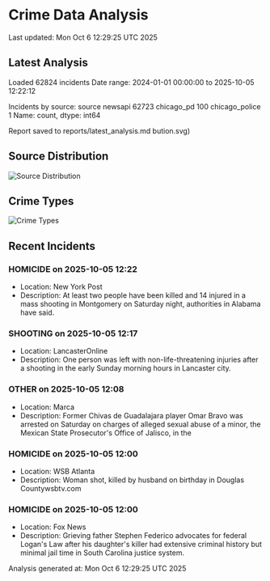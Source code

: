# Crime Data Analysis
Last updated: Mon Oct  6 12:29:25 UTC 2025

## Latest Analysis

Loaded 62824 incidents
Date range: 2024-01-01 00:00:00 to 2025-10-05 12:22:12

Incidents by source:
source
newsapi           62723
chicago_pd          100
chicago_police        1
Name: count, dtype: int64

Report saved to reports/latest_analysis.md
bution.svg)

## Source Distribution
![Source Distribution](images/source_distribution.svg)

## Crime Types
![Crime Types](images/crime_types.svg)

## Recent Incidents

### HOMICIDE on 2025-10-05 12:22
- Location: New York Post
- Description: At least two people have been killed and 14 injured in a mass shooting in Montgomery on Saturday night, authorities in Alabama have said.


### SHOOTING on 2025-10-05 12:17
- Location: LancasterOnline
- Description: One person was left with non-life-threatening injuries after a shooting in the early Sunday morning hours in Lancaster city.


### OTHER on 2025-10-05 12:08
- Location: Marca
- Description: Former Chivas de Guadalajara player Omar Bravo was arrested on Saturday on charges of alleged sexual abuse of a minor, the Mexican State Prosecutor&apos;s Office of Jalisco, in the


### HOMICIDE on 2025-10-05 12:00
- Location: WSB Atlanta
- Description: Woman shot, killed by husband on birthday in Douglas Countywsbtv.com


### HOMICIDE on 2025-10-05 12:00
- Location: Fox News
- Description: Grieving father Stephen Federico advocates for federal Logan's Law after his daughter's killer had extensive criminal history but minimal jail time in South Carolina justice system.

Analysis generated at: Mon Oct  6 12:29:25 UTC 2025
